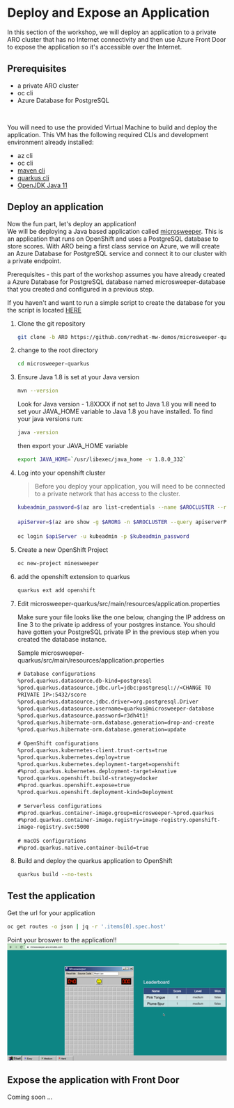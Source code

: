 # Deploy and Expose an Application
In this section of the workshop, we will deploy an application to a private ARO cluster that has no Internet connectivity and then use Azure Front Door to expose the application so it's accessible over the Internet.  


## Prerequisites
* a private ARO cluster
* oc cli
* Azure Database for PostgreSQL
<br>


You will need to use the provided Virtual Machine to build and deploy the application.  This VM has the following required CLIs and development environment already installed:
* az cli
* oc cli
* [maven cli](https://maven.apache.org/install.html)
* [quarkus cli](https://quarkus.io/guides/cli-tooling)
* [OpenJDK Java 11](https://www.azul.com/downloads/?package=jdk) 

## Deploy an application
Now the fun part, let's deploy an application!  
We will be deploying a Java based application called [microsweeper](https://github.com/redhat-mw-demos/microsweeper-quarkus/tree/ARO).  This is an application that runs on OpenShift and uses a PostgreSQL database to store scores.  With ARO being a first class service on Azure, we will create an Azure Database for PostgreSQL service and connect it to our cluster with a private endpoint.

Prerequisites - this part of the workshop assumes you have already created a Azure Database for PostgreSQL database named microsweeper-database that you created and configured in a previous step.

If you haven't and want to run a simple script to create the database for you the script is located [HERE](scripts/database-install-config.sh)



1. Clone the git repository

   ```bash
   git clone -b ARO https://github.com/redhat-mw-demos/microsweeper-quarkus.git
   ```

1. change to the root directory

   ```bash
   cd microsweeper-quarkus
   ```

1. Ensure Java 1.8 is set at your Java version

   ```bash
   mvn --version
   ``` 

   Look for Java version - 1.8XXXX
   if not set to Java 1.8 you will need to set your JAVA_HOME variable to Java 1.8 you have installed.  To find your java versions run:

   ```bash
   java -version
   ```

   then export your JAVA_HOME variable

   ```bash
   export JAVA_HOME=`/usr/libexec/java_home -v 1.8.0_332`
   ```

1. Log into your openshift cluster
   > Before you deploy your application, you will need to be connected to a private network that has access to the cluster.

   ```bash
   kubeadmin_password=$(az aro list-credentials --name $AROCLUSTER --resource-group $ARORG --query kubeadminPassword --output tsv)
   
   apiServer=$(az aro show -g $ARORG -n $AROCLUSTER --query apiserverProfile.url -o tsv)

   oc login $apiServer -u kubeadmin -p $kubeadmin_password
   ```

1. Create a new OpenShift Project

   ```bash
   oc new-project minesweeper
   ```

1. add the openshift extension to quarkus

   ```bash
   quarkus ext add openshift
   ```

1. Edit microsweeper-quarkus/src/main/resources/application.properties

   Make sure your file looks like the one below, changing the IP address on line 3 to the private ip address of your postgres instance.  You should have gotten your PostgreSQL private IP in the previous step when you created the database instance.
 


   Sample microsweeper-quarkus/src/main/resources/application.properties

   ```
   # Database configurations
   %prod.quarkus.datasource.db-kind=postgresql
   %prod.quarkus.datasource.jdbc.url=jdbc:postgresql://<CHANGE TO PRIVATE IP>:5432/score
   %prod.quarkus.datasource.jdbc.driver=org.postgresql.Driver
   %prod.quarkus.datasource.username=quarkus@microsweeper-database
   %prod.quarkus.datasource.password=r3dh4t1!
   %prod.quarkus.hibernate-orm.database.generation=drop-and-create
   %prod.quarkus.hibernate-orm.database.generation=update

   # OpenShift configurations
   %prod.quarkus.kubernetes-client.trust-certs=true
   %prod.quarkus.kubernetes.deploy=true
   %prod.quarkus.kubernetes.deployment-target=openshift
   #%prod.quarkus.kubernetes.deployment-target=knative
   %prod.quarkus.openshift.build-strategy=docker
   #%prod.quarkus.openshift.expose=true
   %prod.quarkus.openshift.deployment-kind=Deployment

   # Serverless configurations
   #%prod.quarkus.container-image.group=microsweeper-%prod.quarkus
   #%prod.quarkus.container-image.registry=image-registry.openshift-image-registry.svc:5000

   # macOS configurations
   #%prod.quarkus.native.container-build=true
   ```

1. Build and deploy the quarkus application to OpenShift

   ```bash
   quarkus build --no-tests
   ```


## Test the application
Get the url for your application
```bash
oc get routes -o json | jq -r '.items[0].spec.host'
```

Point your broswer to the application!!
<img src="images/minesweeper.png">

## Expose the application with Front Door
Coming soon ...